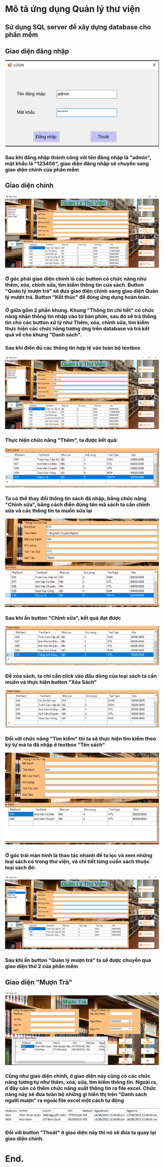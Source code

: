 # Mô tả ứng dụng Quản lý thư viện

## Sử dụng SQL server để xây dựng database cho phần mềm

## Giao diện đăng nhập
![](pic/login.png)
### Sau khi đăng nhập thành công với tên đăng nhập là "admin", mật khẩu là "123456", giao diện đăng nhập sẽ chuyển sang giao diện chính của phần mềm

## Giao diện chính
![](pic/main.png)
### Ở góc phải giao diện chính là các button có chức năng như thêm, xóa, chỉnh sửa, tìm kiếm thông tin của sách. Button "Quản lý mượn trả" sẽ đưa giao diện chính sang giao diện Quản lý mượn trả. Button "Kết thúc" để đóng ứng dụng hoàn toàn.
### Ở giữa gồm 2 phần khung. Khung "Thông tin chi tiết" có chức năng nhận thông tin nhập vào từ bàn phím, sau đó sẽ trả thông tin cho các button xử lý như Thêm, xóa, chỉnh sửa, tìm kiếm thực hiện các chức năng tương ứng trên database và trả kết quả về cho khung "Danh sách".
### Sau khi điền đủ các thông tin hợp lệ vào toàn bộ textbox
![](pic/add_1.png)
### Thực hiện chức năng "Thêm", ta được kết quả:
![](pic/add_2.png)
### Ta có thể thay đổi thông tin sách đã nhập, bằng chức năng "Chỉnh sửa", bằng cách điền đúng tên mã sách ta cần chỉnh sửa và các thông tin ta muốn sửa lại
![](pic/sua_1.png)
### Sau khi ấn button "Chỉnh sửa", kết quả đạt được
![](pic/sua_2.png)
### Để xóa sách, ta chỉ cần click vào đầu dòng của loại sách ta cần muốn và thực hiện button "Xóa Sách"
![](pic/xoa.png)
### Đối với chức năng "Tìm kiếm" thì ta sẽ thực hiện tìm kiếm theo ký tự mà ta đã nhập ở textbox "Tên sách"
![](pic/timkiem.png)
### Ở góc trái màn hình là thao tác nhanh để ta lọc và xem những loại sách có trong thư viện, và chi tiết từng cuốn sách thuộc loại sách đó:
![](pic/loc.png)
### Sau khi ấn button "Quản lý mượn trả" ta sẽ được chuyển qua giao diện thứ 2 của phần mềm

## Giao diện "Mượn Trả"
![](pic/muontra.png)
### Cũng như giao diện chính, ở giao diện này cũng có các chức năng tương tự như thêm, xóa, sửa, tìm kiếm thông tin. Ngoài ra, ở đây còn có thêm chức năng xuất thông tin ra file excel. Chức năng này sẽ đưa toàn bộ những gì hiển thị trên "Danh sách người mượn" ra ngoài file excel một cách tự động
![](pic/excel.png)
### Đối với button "Thoát" ở giao diện này thì nó sẽ đưa ta quay lại giao diện chính.

# End.
